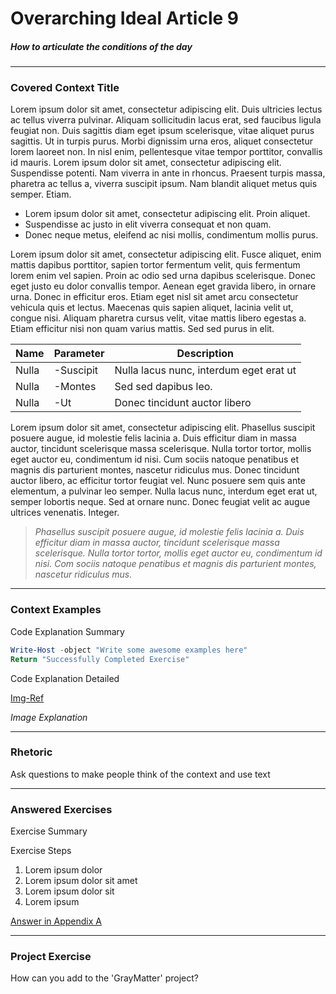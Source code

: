 # Overarching Ideal Article 9

##### _How to articulate the conditions of the day_
-----

### **Covered Context Title**
Lorem ipsum dolor sit amet, consectetur adipiscing elit. Duis ultricies lectus ac tellus viverra pulvinar. Aliquam sollicitudin lacus erat, sed faucibus ligula feugiat non. Duis sagittis diam eget ipsum scelerisque, vitae aliquet purus sagittis. Ut in turpis purus. Morbi dignissim urna eros, aliquet consectetur lorem laoreet non. In nisl enim, pellentesque vitae tempor porttitor, convallis id mauris. Lorem ipsum dolor sit amet, consectetur adipiscing elit. Suspendisse potenti. Nam viverra in ante in rhoncus. Praesent turpis massa, pharetra ac tellus a, viverra suscipit ipsum. Nam blandit aliquet metus quis semper. Etiam.

* Lorem ipsum dolor sit amet, consectetur adipiscing elit. Proin aliquet.
* Suspendisse ac justo in elit viverra consequat et non quam.
* Donec neque metus, eleifend ac nisi mollis, condimentum mollis purus.

Lorem ipsum dolor sit amet, consectetur adipiscing elit. Fusce aliquet, enim mattis dapibus porttitor, sapien tortor fermentum velit, quis fermentum lorem enim vel sapien. Proin ac odio sed urna dapibus scelerisque. Donec eget justo eu dolor convallis tempor. Aenean eget gravida libero, in ornare urna. Donec in efficitur eros. Etiam eget nisl sit amet arcu consectetur vehicula quis et lectus. Maecenas quis sapien aliquet, lacinia velit ut, congue nisi. Aliquam pharetra cursus velit, vitae mattis libero egestas a. Etiam efficitur nisi non quam varius mattis. Sed sed purus in elit.

Name|Parameter|Description
-----|-----|-----|
Nulla|-Suscipit|Nulla lacus nunc, interdum eget erat ut
Nulla|-Montes|Sed sed dapibus leo.
Nulla|-Ut|Donec tincidunt auctor libero

Lorem ipsum dolor sit amet, consectetur adipiscing elit. Phasellus suscipit posuere augue, id molestie felis lacinia a. Duis efficitur diam in massa auctor, tincidunt scelerisque massa scelerisque. Nulla tortor tortor, mollis eget auctor eu, condimentum id nisi. Cum sociis natoque penatibus et magnis dis parturient montes, nascetur ridiculus mus. Donec tincidunt auctor libero, ac efficitur tortor feugiat vel. Nunc posuere sem quis ante elementum, a pulvinar leo semper. Nulla lacus nunc, interdum eget erat ut, semper lobortis neque. Sed at ornare nunc. Donec feugiat velit ac augue ultrices venenatis. Integer.

> _Phasellus suscipit posuere augue, id molestie felis lacinia a. Duis efficitur diam in massa auctor, tincidunt scelerisque massa scelerisque. Nulla tortor tortor, mollis eget auctor eu, condimentum id nisi. Com sociis natoque penatibus et magnis dis parturient montes, nascetur ridiculus mus._

-----
### **Context Examples**

Code Explanation Summary

```PowerShell
Write-Host -object "Write some awesome examples here"
Return "Successfully Completed Exercise"
```

Code Explanation Detailed

[Img-Ref](images/1.1.1.1.img)

_Image Explanation_

-----
### **Rhetoric**
Ask questions to make people think of the context and use text
    
-----
### **Answered Exercises**
Exercise Summary

Exercise Steps
1. Lorem ipsum dolor 
2. Lorem ipsum dolor sit amet
3. Lorem ipsum dolor sit 
4. Lorem ipsum

[Answer in Appendix A]()

-----
### **Project Exercise**
How can you add to the 'GrayMatter' project?
